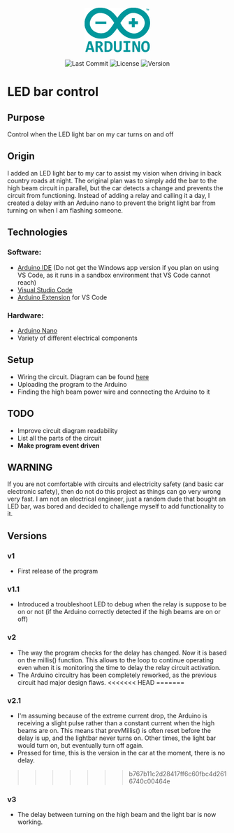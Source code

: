 <p align="center"><img src="Pictures/Arduino_Logo.png" width="150"></p>

<center>

![Last Commit](https://img.shields.io/github/last-commit/maxvill212/led_lightbar)
![License](https://img.shields.io/github/license/maxvill212/led_lightbar?color=lightgrey)
![Version](https://img.shields.io/github/v/release/maxvill212/led_lightbar)
</center>

# LED bar control

## Purpose
Control when the LED light bar on my car turns on and off

## Origin
I added an LED light bar to my car to assist my vision when driving in back country roads at night. The original plan was to simply add the bar to the high beam circuit in parallel, but the car detects a change and prevents the circuit from functioning. Instead of adding a relay and calling it a day, I created a delay with an Arduino nano to prevent the bright light bar from turning on when I am flashing someone.

## Technologies
### Software:
* [Arduino IDE](https://www.arduino.cc/en/software) (Do not get the Windows app version if you plan on using VS Code, as it runs in a sandbox environment that VS Code cannot reach)
* [Visual Studio Code](https://code.visualstudio.com/Download)
* [Arduino Extension](https://marketplace.visualstudio.com/items?itemName=vsciot-vscode.vscode-arduino) for VS Code
### Hardware:
* [Arduino Nano](https://store.arduino.cc/usa/arduino-nano)
* Variety of different electrical components

## Setup
* Wiring the circuit. Diagram can be found [here](Pictures/Circuit_Diagram.png)
* Uploading the program to the Arduino
* Finding the high beam power wire and connecting the Arduino to it

## TODO
* Improve circuit diagram readability
* List all the parts of the circuit
* **Make program event driven**

## WARNING
If you are not comfortable with circuits and electricity safety (and basic car electronic safety), then do not do this project as things can go very wrong very fast. I am not an electrical engineer, just a random dude that bought an LED bar, was bored and decided to challenge myself to add functionality to it.

## Versions
### v1
* First release of the program
### v1.1
* Introduced a troubleshoot LED to debug when the relay is suppose to be on or not (if the Arduino correctly detected if the high beams are on or off)
### v2
* The way the program checks for the delay has changed. Now it is based on the millis() function. This allows to the loop to continue operating even when it is monitoring the time to delay the relay circuit activation.
* The Arduino circuitry has been completely reworked, as the previous circuit had major design flaws.
<<<<<<< HEAD
=======
### v2.1
* I'm assuming because of the extreme current drop, the Arduino is receiving a slight pulse rather than a constant current when the high beams are on. This means that prevMillis() is often reset before the delay is up, and the lightbar never turns on. Other times, the light bar would turn on, but eventually turn off again.
* Pressed for time, this is the version in the car at the moment, there is no delay.

>>>>>>> b767b11c2d28417ff6c60fbc4d2616740c00464e
### v3
* The delay between turning on the high beam and the light bar is now working.
